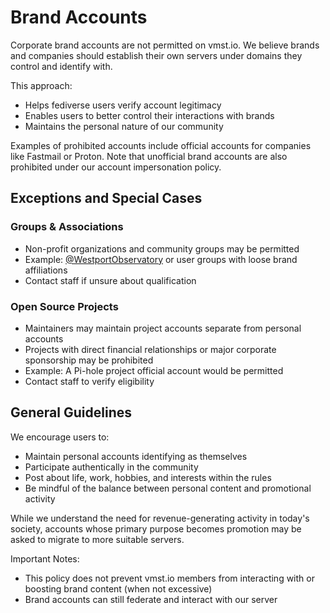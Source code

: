 # Brand Accounts

Corporate brand accounts are not permitted on vmst.io.
We believe brands and companies should establish their own servers under domains they control and identify with.

This approach:

- Helps fediverse users verify account legitimacy
- Enables users to better control their interactions with brands
- Maintains the personal nature of our community

Examples of prohibited accounts include official accounts for companies like Fastmail or Proton.
Note that unofficial brand accounts are also prohibited under our account impersonation policy.

## Exceptions and Special Cases

### Groups & Associations

- Non-profit organizations and community groups may be permitted
- Example: [@WestportObservatory](https://vmst.io/@WestportObservatory) or user groups with loose brand affiliations
- Contact staff if unsure about qualification

### Open Source Projects

- Maintainers may maintain project accounts separate from personal accounts
- Projects with direct financial relationships or major corporate sponsorship may be prohibited
- Example: A Pi-hole project official account would be permitted
- Contact staff to verify eligibility

## General Guidelines

We encourage users to:

- Maintain personal accounts identifying as themselves
- Participate authentically in the community
- Post about life, work, hobbies, and interests within the rules
- Be mindful of the balance between personal content and promotional activity

While we understand the need for revenue-generating activity in today's society, accounts whose primary purpose becomes promotion may be asked to migrate to more suitable servers.

Important Notes:

- This policy does not prevent vmst.io members from interacting with or boosting brand content (when not excessive)
- Brand accounts can still federate and interact with our server

